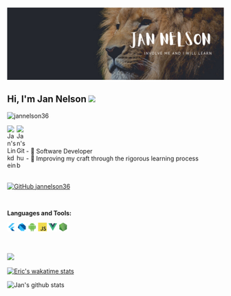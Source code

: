 ![Header](https://github.com/jannelson36/jannelson36/blob/main/jannelson.png)

## Hi, I'm Jan Nelson <img src="https://raw.githubusercontent.com/aemmadi/aemmadi/master/wave.gif" width="30px">

<p align="left"> <img src="https://komarev.com/ghpvc/?username=jannelson36&label=Views&color=blue&style=plastic" alt="jannelson36" /> </p>

<a href="https://www.linkedin.com/in/jan-nelson-85133517b/">
  <img align="left" alt="Jan's Linkdein" width="22px" src="https://cdn.jsdelivr.net/npm/simple-icons@v3/icons/linkedin.svg" />
</a>
<a href="https://github.com/jannelson36">
  <img align="left" alt="Jan's Github" width="22px" src="https://cdn.jsdelivr.net/npm/simple-icons@v3/icons/github.svg" />
</a>
</br>
</br>
</br>
- 🔭 Software Developer </br>
- 🌱 Improving my craft through the rigorous learning process

</br>
</br>
</br>

[![GitHub jannelson36](https://img.shields.io/github/followers/jannelson36?label=follow&style=social)](https://github.com/jannelson36)

</br>

**Languages and Tools:**  

<code><img height="20" src="https://raw.githubusercontent.com/github/explore/80688e429a7d4ef2fca1e82350fe8e3517d3494d/topics/flutter/flutter.png"></code>
<code><img height="20" src="https://raw.githubusercontent.com/github/explore/80688e429a7d4ef2fca1e82350fe8e3517d3494d/topics/dart/dart.png"></code>
<code><img height="20" src="https://raw.githubusercontent.com/github/explore/80688e429a7d4ef2fca1e82350fe8e3517d3494d/topics/android/android.png"></code>
<code><img height="20" src="https://raw.githubusercontent.com/github/explore/80688e429a7d4ef2fca1e82350fe8e3517d3494d/topics/javascript/javascript.png"></code>
<code><img height="20" src="https://raw.githubusercontent.com/github/explore/80688e429a7d4ef2fca1e82350fe8e3517d3494d/topics/vue/vue.png"></code>
<code><img height="20" src="https://raw.githubusercontent.com/github/explore/80688e429a7d4ef2fca1e82350fe8e3517d3494d/topics/nodejs/nodejs.png"></code>    

</br>
</br>


<img src="https://github-readme-stats.vercel.app/api/top-langs/?username=jannelson36&count_private=true&theme=tokyonight&line_height=52">
 
<!--START_SECTION:waka-->
[![Eric's wakatime stats ](https://github-readme-stats.vercel.app/api/wakatime?username=enjuguna&theme=dark&layout=compact)](https://github.com/enjuguna/github-readme-stats)
<!--END_SECTION:waka-->
  

 <img align="center" src="https://github-readme-stats.vercel.app/api?username=jannelson36&show_icons=true&theme=dark&line_height=27" alt="Jan's github stats"/>
</a>



